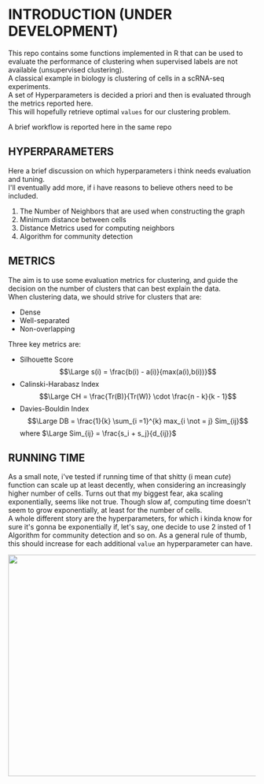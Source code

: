 # INTRODUCTION (UNDER DEVELOPMENT)

This repo contains some functions implemented in R that can be used to evaluate the performance of clustering when supervised labels are not available (unsupervised clustering).  
A classical example in biology is clustering of cells in a scRNA-seq experiments.  
A set of Hyperparameters is decided a priori and then is evaluated through the metrics reported here.  
This will hopefully retrieve optimal `values` for our clustering problem.  

A brief workflow is reported here in the same repo

## HYPERPARAMETERS

Here a brief discussion on which hyperparameters i think needs evaluation and tuning.  
I'll eventually add more, if i have reasons to believe others need to be included.  

1. The Number of Neighbors that are used when constructing the graph
2. Minimum distance between cells
3. Distance Metrics used for computing neighbors
4. Algorithm for community detection

## METRICS

The aim is to use some evaluation metrics for clustering, and guide the decision on the number of clusters that can best explain the data.  
When clustering data, we should strive for clusters that are:
  - Dense  
  - Well-separated  
  - Non-overlapping  

Three key metrics are:
  - Silhouette Score  $$\Large s(i) = \frac{b(i) - a(i)}{max(a(i),b(i))}$$
  - Calinski-Harabasz Index  $$\Large CH = \frac{Tr(B)}{Tr(W)} \cdot \frac{n - k}{k - 1}$$
  - Davies-Bouldin Index $$\Large DB = \frac{1}{k} \sum_{i =1}^{k} max_{i \not = j} Sim_{ij}$$ where $\Large Sim_{ij} = \frac{s_i + s_j}{d_{ij}}$
  
  ## RUNNING TIME
  
As a small note, i've tested if running time of that shitty (i mean *cute*) function can scale up at least decently, when considering an increasingly higher number of cells. Turns out that my biggest fear, aka scaling exponentially, seems like not true. Though slow af, computing time doesn't seem to grow exponentially, at least for the number of cells.  
A whole different story are the hyperparameters, for which i kinda know for sure it's gonna be exponentially if, let's say, one decide to use 2 insted of 1 Algorithm for community detection and so on. As a general rule of thumb, this should increase for each additional `value` an hyperparameter can have.


<p align="center">
  <img width="800" height="450" src="https://github.com/AndreaMariani-AM/Unsupervised_clustering_eval/tree/main/images/running_time.pdf">
</p>
